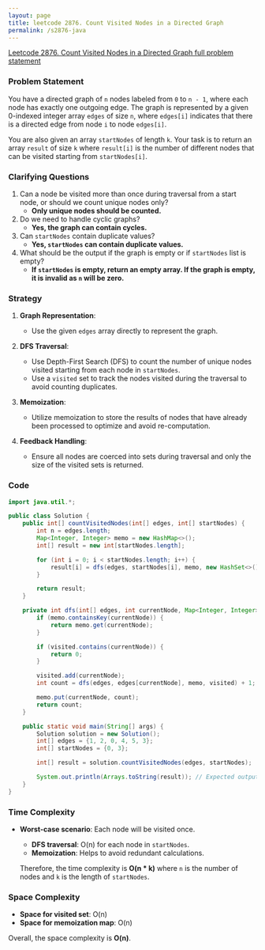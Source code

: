 ```yaml
---
layout: page
title: leetcode 2876. Count Visited Nodes in a Directed Graph
permalink: /s2876-java
---
```

[Leetcode 2876. Count Visited Nodes in a Directed Graph full problem statement](https://algoadvance.github.io/algoadvance/l2876)
### Problem Statement

You have a directed graph of `n` nodes labeled from `0` to `n - 1`, where each node has exactly one outgoing edge. The graph is represented by a given 0-indexed integer array `edges` of size `n`, where `edges[i]` indicates that there is a directed edge from node `i` to node `edges[i]`.

You are also given an array `startNodes` of length `k`. Your task is to return an array `result` of size `k` where `result[i]` is the number of different nodes that can be visited starting from `startNodes[i]`.

### Clarifying Questions
1. Can a node be visited more than once during traversal from a start node, or should we count unique nodes only?
   - **Only unique nodes should be counted.**
2. Do we need to handle cyclic graphs?
   - **Yes, the graph can contain cycles.**
3. Can `startNodes` contain duplicate values?
   - **Yes, `startNodes` can contain duplicate values.**
4. What should be the output if the graph is empty or if `startNodes` list is empty?
   - **If `startNodes` is empty, return an empty array. If the graph is empty, it is invalid as `n` will be zero.**

### Strategy

1. **Graph Representation**:
   - Use the given `edges` array directly to represent the graph.

2. **DFS Traversal**:
   - Use Depth-First Search (DFS) to count the number of unique nodes visited starting from each node in `startNodes`.
   - Use a `visited` set to track the nodes visited during the traversal to avoid counting duplicates.
   
3. **Memoization**:
   - Utilize memoization to store the results of nodes that have already been processed to optimize and avoid re-computation.
   
4. **Feedback Handling**:
   - Ensure all nodes are coerced into sets during traversal and only the size of the visited sets is returned.

### Code

```java
import java.util.*;

public class Solution {
    public int[] countVisitedNodes(int[] edges, int[] startNodes) {
        int n = edges.length;
        Map<Integer, Integer> memo = new HashMap<>();
        int[] result = new int[startNodes.length];

        for (int i = 0; i < startNodes.length; i++) {
            result[i] = dfs(edges, startNodes[i], memo, new HashSet<>());
        }

        return result;
    }

    private int dfs(int[] edges, int currentNode, Map<Integer, Integer> memo, Set<Integer> visited) {
        if (memo.containsKey(currentNode)) {
            return memo.get(currentNode);
        }

        if (visited.contains(currentNode)) {
            return 0;
        }

        visited.add(currentNode);
        int count = dfs(edges, edges[currentNode], memo, visited) + 1;

        memo.put(currentNode, count);
        return count;
    }

    public static void main(String[] args) {
        Solution solution = new Solution();
        int[] edges = {1, 2, 0, 4, 5, 3};
        int[] startNodes = {0, 3};

        int[] result = solution.countVisitedNodes(edges, startNodes);

        System.out.println(Arrays.toString(result)); // Expected output: [3, 3]
    }
}
```

### Time Complexity

- **Worst-case scenario**: Each node will be visited once.
  
  - **DFS traversal**: O(n) for each node in `startNodes`.
  - **Memoization**: Helps to avoid redundant calculations.

  Therefore, the time complexity is **O(n * k)** where `n` is the number of nodes and `k` is the length of `startNodes`.

### Space Complexity

- **Space for visited set**: O(n)
- **Space for memoization map**: O(n)

Overall, the space complexity is **O(n)**.